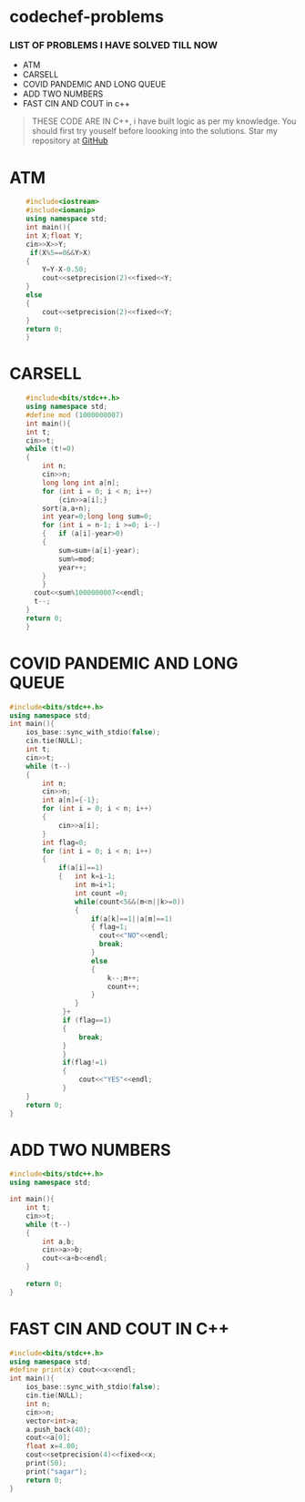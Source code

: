 # codechef-problems

### LIST OF PROBLEMS I HAVE SOLVED TILL NOW
* ATM
* CARSELL
* COVID PANDEMIC AND LONG QUEUE
* ADD TWO NUMBERS
* FAST CIN AND COUT in c++
>THESE CODE ARE IN C++, i have built logic as per my knowledge.
>You should first try youself before loooking into the solutions.
>Star my repository at
[GitHub](https://github.com/sagarr70/codechef-problems)

# ATM
```c++
    #include<iostream>
    #include<iomanip>
    using namespace std;
    int main(){
    int X;float Y;
    cin>>X>>Y;
     if(X%5==0&&Y>X)
    {
        Y=Y-X-0.50;
        cout<<setprecision(2)<<fixed<<Y;
    }
    else
    {
        cout<<setprecision(2)<<fixed<<Y;
    }
    return 0;
    }
```
# CARSELL
```c++
    #include<bits/stdc++.h>
    using namespace std;
    #define mod (1000000007)
    int main(){
    int t;
    cin>>t;
    while (t!=0)
    {   
        int n;
        cin>>n;
        long long int a[n];
        for (int i = 0; i < n; i++)
            {cin>>a[i];}
        sort(a,a+n);
        int year=0;long long sum=0;
        for (int i = n-1; i >=0; i--)
        {   if (a[i]-year>0)
        {
            sum=sum+(a[i]-year);
            sum%=mod;
            year++;
        }
        }
      cout<<sum%1000000007<<endl;
      t--;
    } 
    return 0;
    }
```
# COVID PANDEMIC AND LONG QUEUE
```c++
#include<bits/stdc++.h>
using namespace std;
int main(){
    ios_base::sync_with_stdio(false);
    cin.tie(NULL);
    int t;
    cin>>t;
    while (t--)
    {
        int n;
        cin>>n;
        int a[n]={-1};
        for (int i = 0; i < n; i++)
        {
            cin>>a[i];
        }
        int flag=0;
        for (int i = 0; i < n; i++)
        {    
            if(a[i]==1)
            {   int k=i-1;
                int m=i+1;
                int count =0;
                while(count<5&&(m<n||k>=0))
                {
                    if(a[k]==1||a[m]==1)
                    { flag=1;
                      cout<<"NO"<<endl;
                      break;
                    }
                    else
                    {
                        k--;m++;
                        count++;
                    }   
                }
             }+
             if (flag==1)
             {
                 break;
             }
             }
             if(flag!=1)
             {
                 cout<<"YES"<<endl;
             }       
    }
    return 0;
}
```
# ADD TWO NUMBERS
```c++
#include<bits/stdc++.h>
using namespace std;

int main(){
    int t;
    cin>>t;
    while (t--)
    {
        int a,b;
        cin>>a>>b;
        cout<<a+b<<endl;
    }
    
    return 0;
}
```
# FAST CIN AND COUT IN C++
```c++
#include<bits/stdc++.h>
using namespace std;
#define print(x) cout<<x<<endl;
int main(){
    ios_base::sync_with_stdio(false);
	cin.tie(NULL);
    int n;
    cin>>n;
    vector<int>a;
    a.push_back(40);
    cout<<a[0];
    float x=4.00;
    cout<<setprecision(4)<<fixed<<x;
    print(50);
    print("sagar");
    return 0;
}
```


